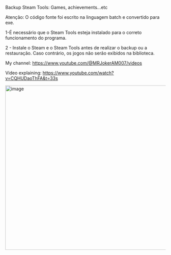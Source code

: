 Backup Steam Tools: Games, achievements...etc


Atenção: O código fonte foi escrito na linguagem batch e convertido para exe.

1-É necessário que o Steam Tools esteja instalado para o correto funcionamento do programa.

2 - Instale o Steam e o Steam Tools antes de realizar o backup ou a restauração. Caso contrário, os jogos não serão exibidos na biblioteca.

My channel: https://www.youtube.com/@MRJokerAM007/videos

Video explaining: https://www.youtube.com/watch?v=CQHUDaoThFA&t=33s

<img width="978" height="517" alt="image" src="https://github.com/user-attachments/assets/a633cd27-255e-4743-9124-dcbecc458b86" />








